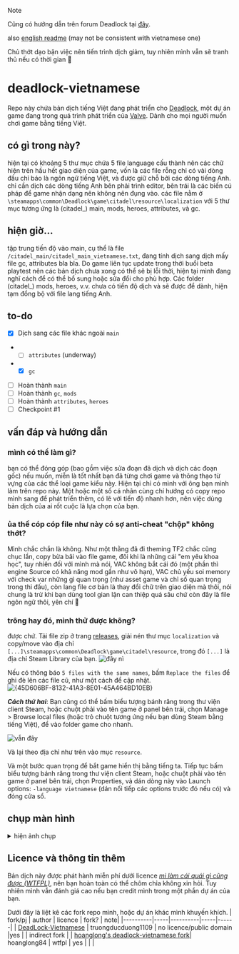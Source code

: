> [!NOTE]
> Cũng có hướng dẫn trên forum Deadlock tại [đây](https://forums.playdeadlock.com/resources/vietnamese-localisation-b%E1%BA%A3n-%C4%91%E1%BB%8Ba-h%C3%B3a-ti%E1%BA%BFng-vi%E1%BB%87t.23).
>
> also [english readme](https://github.com/Barnacl437/deadlock-vietnamese/blob/main/README-en.md) (may not be consistent with vietnamese one)
> 
> Chủ thớt dạo bận việc nên tiến trình dịch giảm, tuy nhiên mình vẫn sẽ tranh thủ nếu có thời gian 🐸

# deadlock-vietnamese

Repo này chứa bản dịch tiếng Việt đang phát triển cho [Deadlock](https://store.steampowered.com/app/1422450), một dự án game đang trong quá trình phát triển của [Valve](https://valvesoftware.com/). Dành cho mọi người muốn chơi game bằng tiếng Việt. 


## có gì trong này?

hiện tại có khoảng 5 thư mục chứa 5 file language cấu thành nên các chữ hiện trên hầu hết giao diện của game, vốn là các file rỗng chỉ có vài dòng đầu chỉ báo là ngôn ngữ tiếng Việt, và được giữ chỗ bởi các dòng tiếng Anh. chỉ cần dịch các dòng tiếng Anh bên phải trình editor, bên trái là các biến cú pháp để game nhận dạng nên không nên đụng vào. các file nằm ở `\steamapps\common\Deadlock\game\citadel\resource\localization` với 5 thư mục tương ứng là (citadel_) main, mods, heroes, attributes, và gc.

## hiện giờ...

tập trung tiến độ vào main, cụ thể là file `/citadel_main/citadel_main_vietnamese.txt`, đang tính dịch sang dịch mấy file gc, attributes bla bla. Do game liên tục update trong thời buổi beta playtest nên các bản dịch chưa xong có thể sẽ bị lỗi thời, hiện tại mình đang nghĩ cách để có thể bổ sung hoặc sửa đổi cho phù hợp. Các folder (citadel_) mods, heroes, v.v. chưa có tiến độ dịch và sẽ được để dành, hiện tạm đồng bộ với file lang tiếng Anh.

## to-do
- [X] Dịch sang các file khác ngoài `main`
-  -  [ ] `attributes` (underway)
-  -  [X] `gc`
- [ ] Hoàn thành `main`
- [ ] Hoàn thành `gc`, `mods`
- [ ] Hoàn thành `attributes`, `heroes`
- [ ] Checkpoint #1

## vấn đáp và hướng dẫn

### mình có thể làm gì?

bạn có thể đóng góp (bao gồm việc sửa đoạn đã dịch và dịch các đoạn gốc) nếu muốn, miễn là tốt nhất bạn đã từng chơi game và thông thạo từ vựng của các thể loại game kiểu này. Hiện tại chỉ có mình với ông bạn mình làm trên repo này. Một hoặc một số cá nhân cùng chí hướng có copy repo mình sang để phát triển thêm, có lẽ với tiến độ nhanh hơn, nên việc dùng bản dịch của ai rốt cuộc là lựa chọn của bạn.


### ủa thế cóp cóp file như này có sợ anti-cheat "chộp" không thớt?

Mình chắc chắn là không. Như một thằng đã đi theming TF2 chắc cũng chục lần, copy bừa bãi vào file game, đôi khi là những cái "em yêu khoa học", tuy nhiên đối với mình mà nói, VAC không bắt cái đó (một phần thì engine Source có khả năng mod gần như vô hạn), VAC chủ yếu soi memory với check var những gì quan trọng (như asset game và chỉ số quan trọng trong thi đấu), còn lang file cơ bản là thay đổi chữ trên giao diện mà thôi, nói chung là trừ khi bạn dùng tool gian lận can thiệp quá sâu chứ còn đây là file ngôn ngữ thôi, yên chí 🐧

### trông hay đó, mình thử được không?

được chứ. Tải file zip ở trang [releases](https://github.com/Barnacl437/deadlock-vietnamese/releases), giải nén thư mục `localization` và copy/move vào địa chỉ `[...]\steamapps\common\Deadlock\game\citadel\resource`, trong đó `[...]` là địa chỉ Steam Library của bạn.
![đây nì](https://github.com/user-attachments/assets/e2555dec-0f38-4d87-8cc8-023dcccefeb4)

Nếu có thông báo `5 files with the same names`, bấm `Replace the files` để ghi đè lên các file cũ, như một cách để cập nhật.
![{45D606BF-8132-41A3-8E01-45A464BD10EB}](https://github.com/user-attachments/assets/7ed3660c-ea21-4d7f-a74b-632d993fe53b)


***Cách thứ hai***: Bạn cũng có thể bấm biểu tượng bánh răng trong thư viện client Steam, hoặc chuột phải vào tên game ở panel bên trái, chọn Manage > Browse local files (hoặc trỏ chuột tương ứng nếu bạn dùng Steam bằng tiếng Việt), để vào folder game cho nhanh.

![vẫn đây](https://github.com/user-attachments/assets/6d2e802d-6d76-4b0b-ab0b-820efa980da9)

Và lại theo địa chỉ như trên vào mục `resource`.

Và một bước quan trọng để bắt game hiển thị bằng tiếng ta. Tiếp tục bấm biểu tượng bánh răng trong thư viện client Steam, hoặc chuột phải vào tên game ở panel bên trái, chọn Properties, và dán dòng này vào Launch options: `-language vietnamese` (dán nối tiếp các options trước đó nếu có) và đóng cửa sổ. 

## chụp màn hình
<details>
  <summary>hiện ảnh chụp</summary>
<hr>
  
  **Main menu** (từ khoảng 20/8)
  ![20240820190753_1](https://github.com/user-attachments/assets/5b2e6f85-a45a-447e-b7d9-5062ed392b39)

  **Settings/Graphics** (và các ảnh sau, sau 25/8)
  ![20240830221932_1](https://github.com/user-attachments/assets/41efdc98-e42f-48d3-8285-f12b54c1a277)

  **The Curiosity Store/Build** (item chưa được dịch)
  ![20240829143042_1](https://github.com/user-attachments/assets/c6a659b1-1c5a-4901-a7a8-4c2858ec9369)

  **Mấy cảnh in-game** 
  ![20240829142534_1](https://github.com/user-attachments/assets/9f30cb9b-46ab-4c37-92d9-02385ecb16f3)
  ![20240829142517_1](https://github.com/user-attachments/assets/cddd8c9d-2557-4f68-9361-2d8ab45d0b89)
  
</hr>
</details>

## Licence và thông tin thêm

Bản dịch này được phát hành miễn phí dưới licence *[mi làm cái quái gì cũng được (WTFPL)](http://wtfpl.net)*, nên bạn hoàn toàn có thể chôm chỉa không xin hỏi. Tuy nhiên mình vẫn đánh giá cao nếu bạn credit mình trong một phần dự án của bạn.

Dưới đây là liệt kê các fork repo mình, hoặc dự án khác mình khuyến khích. 
| fork/pj                                                                                  | author                 | licence                      | fork?      | note|
|----------|-----|----------|-----|------|
|  [DeadLock-Vietnamese](https://github.com/TruongDucDuong1109/DeadLock-Vietnamese)          |  truongducduong1109    |  no licence/public domain   |yes        | |  indirect fork |
| [hoanglong's deadlock-vietnamese fork](https://github.com/hoanglong84/deadlock-vietnamese)| hoanglong84           | wtfpl                      |      yes     | |           |

